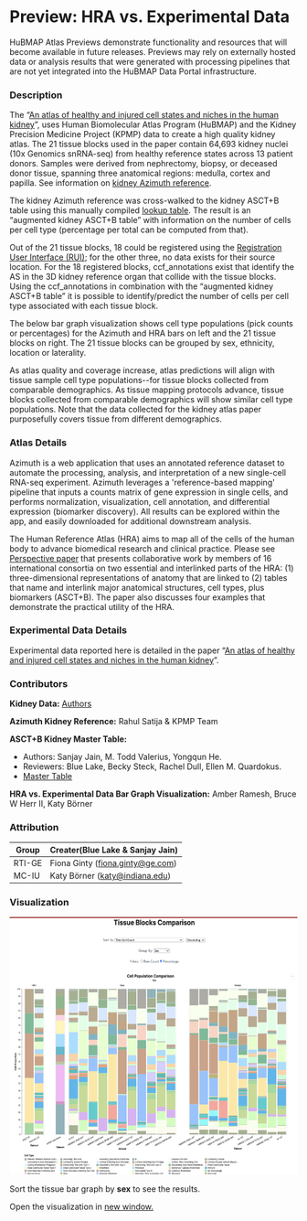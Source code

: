 #  Preview: HRA vs. Experimental Data

HuBMAP Atlas Previews demonstrate functionality and resources that will become available in future releases. Previews may rely on externally hosted data or analysis results that were generated with processing pipelines that are not yet integrated into the HuBMAP Data Portal infrastructure.


### Description

The “[An atlas of healthy and injured cell states and niches in the human kidney](https://www.biorxiv.org/content/10.1101/2021.07.28.454201v1)”, uses Human Biomolecular Atlas Program (HuBMAP) and the Kidney Precision Medicine Project (KPMP) data to create a high quality kidney atlas. The 21 tissue blocks used in the paper contain 64,693 kidney nuclei (10x Genomics snRNA-seq) from healthy reference states across 13 patient donors. Samples were derived from nephrectomy, biopsy, or deceased donor tissue, spanning three anatomical regions: medulla, cortex and papilla. See information on [kidney Azimuth reference](https://azimuth.hubmapconsortium.org/references/#Human%20-%20Kidney). 

The kidney Azimuth reference was cross-walked to the kidney ASCT+B table using this manually compiled [lookup table](https://github.com/hubmapconsortium/azimuth-annotate/blob/main/data/kidney.json). The result is an “augmented kidney ASCT+B table” with information on the number of cells per cell type (percentage per total can be computed from that).  

Out of the 21 tissue blocks, 18 could be registered using the [Registration User Interface (RUI)](https://hubmapconsortium.github.io/ccf-ui/rui); for the other three, no data exists for their source location. For the 18 registered blocks, ccf_annotations exist that identify the AS in the 3D kidney reference organ that collide with the tissue blocks. Using the ccf_annotations in combination with the “augmented kidney ASCT+B table” it is possible to identify/predict the number of cells per cell type associated with each tissue block.   

The below bar graph visualization shows cell type populations (pick counts or percentages) for the Azimuth and HRA bars on left and the 21 tissue blocks on right. The 21 tissue blocks can be grouped by sex, ethnicity, location or laterality.    

As atlas quality and coverage increase, atlas predictions will align with tissue sample cell type populations--for tissue blocks collected from comparable demographics. As tissue mapping protocols advance, tissue blocks collected from comparable demographics will show similar cell type populations. Note that the data collected for the kidney atlas paper purposefully covers tissue from different demographics. 

### Atlas Details

Azimuth is a web application that uses an annotated reference dataset to automate the processing, analysis, and interpretation of a new single-cell RNA-seq experiment. Azimuth leverages a 'reference-based mapping' pipeline that inputs a counts matrix of gene expression in single cells, and performs normalization, visualization, cell annotation, and differential expression (biomarker discovery). All results can be explored within the app, and easily downloaded for additional downstream analysis.  

The Human Reference Atlas (HRA) aims to map all of the cells of the human body to advance biomedical research and clinical practice. Please see [Perspective paper](https://www.nature.com/articles/s41556-021-00788-6) that presents collaborative work by members of 16 international consortia on two essential and interlinked parts of the HRA: (1) three-dimensional representations of anatomy that are linked to (2) tables that name and interlink major anatomical structures, cell types, plus biomarkers (ASCT+B). The paper also discusses four examples that demonstrate the practical utility of the HRA.   

### Experimental Data Details

Experimental data reported here is detailed in the paper “[An atlas of healthy and injured cell states and niches in the human kidney](https://www.biorxiv.org/content/10.1101/2021.07.28.454201v1)”. 

### Contributors

**Kidney Data:** [Authors](https://www.biorxiv.org/content/10.1101/2021.07.28.454201v1)

**Azimuth Kidney Reference:** Rahul Satija & KPMP Team 

**ASCT+B Kidney Master Table:** 
* Authors: Sanjay Jain, M. Todd Valerius, Yongqun He. 
* Reviewers: Blue Lake, Becky Steck, Rachel Dull, Ellen M. Quardokus. 
* [Master Table](https://hubmapconsortium.github.io/ccf-releases/v1.1/docs/asct-b/kidney.html)

**HRA vs. Experimental Data Bar Graph Visualization:** Amber Ramesh, Bruce W Herr II, Katy Börner


### Attribution

| Group  | Creater(Blue Lake & Sanjay Jain) |
|--------|----------------------------------|
| RTI-GE | Fiona Ginty (fiona.ginty@ge.com) |
| MC-IU  | Katy Börner (katy@indiana.edu)   |


### Visualization

<div class="video-container">
    <img src="../img/pilot3.png" height="450">
    </img>
</div>

Sort the tissue bar graph by **sex** to see the results.

Open the visualization in <a target="_blank" href="https://hubmapconsortium.github.io/tissue-bar-graphs/preview" >new window.</a>

